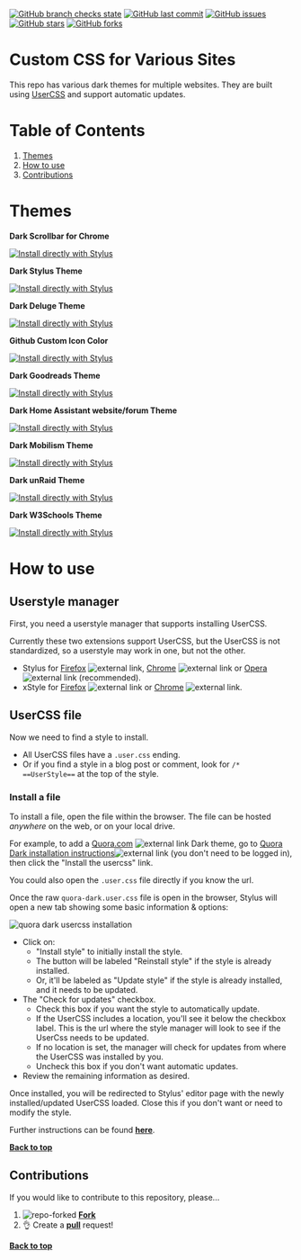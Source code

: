 <a href="https://github.com/moosedookie/CustomCSS" target="_blank"><img alt="GitHub branch checks state" src="https://img.shields.io/github/checks-status/moosedookie/CustomCSS/master?color=blueviolet&style=for-the-badge"></a>
<a href="https://github.com/moosedookie/CustomCSS" target="_blank"><img alt="GitHub last commit" src="https://img.shields.io/github/last-commit/moosedookie/CustomCSS?color=blueviolet&style=for-the-badge"></a>
<a href="https://github.com/moosedookie/CustomCSS/issues" target="_blank"><img alt="GitHub issues" src="https://img.shields.io/github/issues/moosedookie/CustomCSS?color=blueviolet&style=for-the-badge"></a>
<a href="https://github.com/moosedookie/CustomCSS/stargazers" target="_blank"><img alt="GitHub stars" src="https://img.shields.io/github/stars/moosedookie/CustomCSS?color=blueviolet&style=for-the-badge"></a>
<a href="https://github.com/moosedookie/CustomCSS/network" target="_blank"><img alt="GitHub forks" src="https://img.shields.io/github/forks/moosedookie/CustomCSS?color=blueviolet&style=for-the-badge"></a>

# Custom CSS for Various Sites
This repo has various dark themes for multiple websites. They are built using <a href="https://github.com/openstyles/stylus/wiki/UserCSS" target="_blank">UserCSS</a> and support automatic updates.

# Table of Contents

1. [Themes](#themes)
2. [How to use](#how-to-use)
3. [Contributions](#contributions)

# Themes

**Dark Scrollbar for Chrome**

<a href="https://moosedookie.github.io/CustomCSS/dark-10-scrollbar/Dark-10-Scrollbar.user.css" target="_blank"><img alt="Install directly with Stylus" src="https://img.shields.io/badge/Install%20with-Stylus-blueviolet"></a>

**Dark Stylus Theme**

<a href="https://moosedookie.github.io/CustomCSS/dark-stylus-ui/dark-stylus-ui.user.css" target="_blank"><img alt="Install directly with Stylus" src="https://img.shields.io/badge/Install%20with-Stylus-blueviolet"></a>

**Dark Deluge Theme**

<a href="https://moosedookie.github.io/CustomCSS/deluge-dark/deluge.user.css" target="_blank"><img alt="Install directly with Stylus" src="https://img.shields.io/badge/Install%20with-Stylus-blueviolet"></a>

**Github Custom Icon Color**

<a href="https://moosedookie.github.io/CustomCSS/github-icon-color/github-icon-color.user.css" target="_blank"><img alt="Install directly with Stylus" src="https://img.shields.io/badge/Install%20with-Stylus-blueviolet"></a>

**Dark Goodreads Theme**

<a href="https://moosedookie.github.io/CustomCSS/goodreads/goodreads.user.css" target="_blank"><img alt="Install directly with Stylus" src="https://img.shields.io/badge/Install%20with-Stylus-blueviolet"></a>

**Dark Home Assistant website/forum Theme**

<a href="https://moosedookie.github.io/CustomCSS/home-assistant.io/home-assistant.io.user.css" target="_blank"><img alt="Install directly with Stylus" src="https://img.shields.io/badge/Install%20with-Stylus-blueviolet"></a>

**Dark Mobilism Theme**

<a href="https://moosedookie.github.io/CustomCSS/mobilism/mobilism.user.css" target="_blank"><img alt="Install directly with Stylus" src="https://img.shields.io/badge/Install%20with-Stylus-blueviolet"></a>

**Dark unRaid Theme**

<a href="https://moosedookie.github.io/CustomCSS/unRAID/unraid.user.css" target="_blank"><img alt="Install directly with Stylus" src="https://img.shields.io/badge/Install%20with-Stylus-blueviolet"></a>

**Dark W3Schools Theme**

<a href="https://moosedookie.github.io/CustomCSS/W3Schools/w3schools.user.css" target="_blank"><img alt="Install directly with Stylus" src="https://img.shields.io/badge/Install%20with-Stylus-blueviolet"></a>

# How to use

## Userstyle manager

First, you need a userstyle manager that supports installing UserCSS.

Currently these two extensions support UserCSS, but the UserCSS is not standardized, so a userstyle may work in one, but not the other.

* Stylus for <a href="https://addons.mozilla.org/en-US/firefox/addon/styl-us/" target="_blank">Firefox</a> ![external link](https://user-images.githubusercontent.com/136959/44433186-de548e80-a56a-11e8-8947-d3331bd6d7a1.png), <a href="https://chrome.google.com/webstore/detail/stylus/clngdbkpkpeebahjckkjfobafhncgmne" target="_blank">Chrome</a> ![external link](https://user-images.githubusercontent.com/136959/44433186-de548e80-a56a-11e8-8947-d3331bd6d7a1.png) or <a href="https://addons.opera.com/en-gb/extensions/details/stylus/" target="_blank">Opera</a> ![external link](https://user-images.githubusercontent.com/136959/44433186-de548e80-a56a-11e8-8947-d3331bd6d7a1.png) (recommended).
* xStyle for <a href="https://addons.mozilla.org/firefox/addon/xstyle/" target="_blank">Firefox</a> ![external link](https://user-images.githubusercontent.com/136959/44433186-de548e80-a56a-11e8-8947-d3331bd6d7a1.png) or <a href="https://chrome.google.com/webstore/detail/xstyle/hncgkmhphmncjohllpoleelnibpmccpj" target="_blank">Chrome</a> ![external link](https://user-images.githubusercontent.com/136959/44433186-de548e80-a56a-11e8-8947-d3331bd6d7a1.png).

## UserCSS file

Now we need to find a style to install.

* All UserCSS files have a `.user.css` ending.
* Or if you find a style in a blog post or comment, look for `/* ==UserStyle==` at the top of the style.

### Install a file

To install a file, open the file within the browser. The file can be hosted *anywhere* on the web, or on your local drive.

For example, to add a <a href="[link](https://www.quora.com/)" target="_blank">Quora.com</a> ![external link](https://user-images.githubusercontent.com/136959/44433186-de548e80-a56a-11e8-8947-d3331bd6d7a1.png) Dark theme, go to <a href="https://github.com/StylishThemes/Quora-Dark#installation" target="_blank">Quora Dark installation instructions</a>![external link](https://user-images.githubusercontent.com/136959/44433186-de548e80-a56a-11e8-8947-d3331bd6d7a1.png) (you don't need to be logged in), then click the "Install the usercss" link.

You could also open the `.user.css` file directly if you know the url.

Once the raw `quora-dark.user.css` file is open in the browser, Stylus will open a new tab showing some basic information & options:

![quora dark usercss installation](https://user-images.githubusercontent.com/136959/45228413-bb272000-b288-11e8-87a4-ebc615ca8f0d.png)

* Click on:
  * "Install style" to initially install the style.
  * The button will be labeled "Reinstall style" if the style is already installed.
  * Or, it'll be labeled as "Update style" if the style is already installed, and it needs to be updated.
* The "Check for updates" checkbox.
  * Check this box if you want the style to automatically update.
  * If the UserCSS includes a location, you'll see it below the checkbox label. This is the url where the style manager will look to see if the UserCss needs to be updated.
  * If no location is set, the manager will check for updates from where the UserCSS was installed by you.
  * Uncheck this box if you don't want automatic updates.
* Review the remaining information as desired.

Once installed, you will be redirected to Stylus' editor page with the newly installed/updated UserCSS loaded. Close this if you don't want or need to modify the style.

Further instructions can be found <a href="https://github.com/openstyles/stylus/wiki/UserCSS#usercss-file" target="_blank">**here**</a>.

**[Back to top](#table-of-contents)**

## Contributions

If you would like to contribute to this repository, please...

1. ![repo-forked](https://user-images.githubusercontent.com/136959/42383736-c4cb0db8-80fd-11e8-91ca-12bae108bccc.png) <a href="https://github.com/moosedookie/CustomCSS/fork" target="_blank">**Fork**</a>
2. 👌 Create a <a href="https://github.com/moosedookie/CustomCSS/compare" target="_blank">**pull**</a> request!

**[Back to top](#table-of-contents)**
